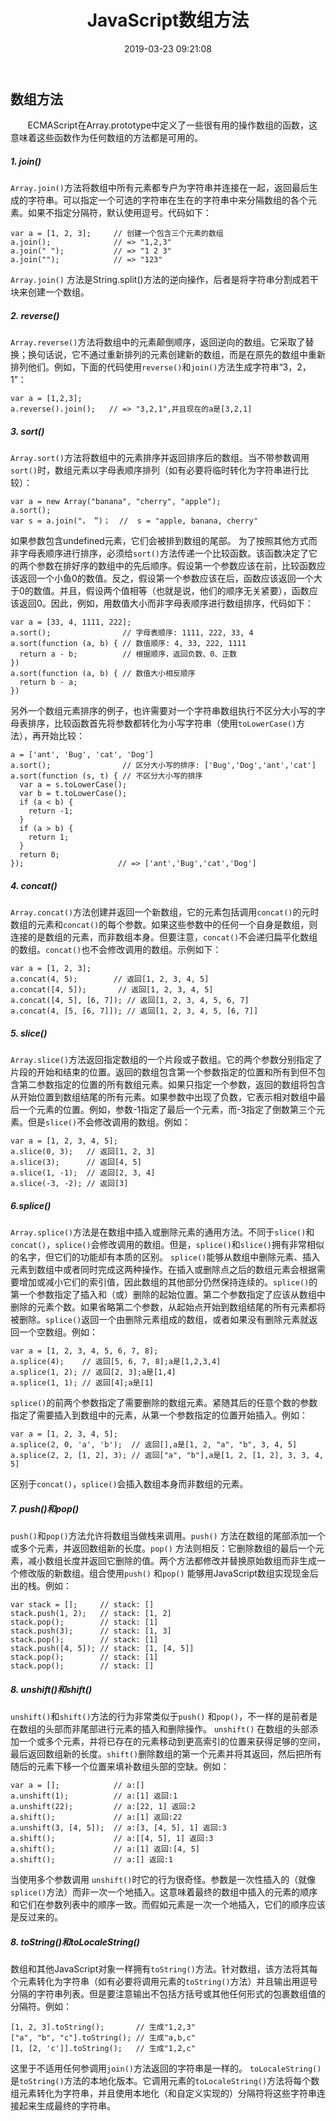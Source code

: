 ﻿---
title: JavaScript数组方法
date: 2019-03-23 09:21:08  
categories: JavaScript
tags:
---

## 数组方法

&#160; &#160; &#160; &#160;ECMAScript在Array.prototype中定义了一些很有用的操作数组的函数，这意味着这些函数作为任何数组的方法都是可用的。

##### 1. join()
`Array.join()`方法将数组中所有元素都专户为字符串并连接在一起，返回最后生成的字符串。可以指定一个可选的字符串在生在的字符串中来分隔数组的各个元素。如果不指定分隔符，默认使用逗号。代码如下：
```
var a = [1, 2, 3];     // 创建一个包含三个元素的数组
a.join();              // => "1,2,3"
a.join(" ");           // => "1 2 3"
a.join("");            // => "123"
```
`Array.join()` 方法是String.split()方法的逆向操作，后者是将字符串分割成若干块来创建一个数组。

##### 2. reverse()
`Array.reverse()`方法将数组中的元素颠倒顺序，返回逆向的数组。它采取了替换；换句话说，它不通过重新排列的元素创建新的数组，而是在原先的数组中重新排列他们。例如，下面的代码使用`reverse()`和`join()`方法生成字符串“3，2，1”：
```
var a = [1,2,3];
a.reverse().join();   // => "3,2,1",并且现在的a是[3,2,1] 
```

##### 3. sort()
`Array.sort()`方法将数组中的元素排序并返回排序后的数组。当不带参数调用`sort()`时，数组元素以字母表顺序排列（如有必要将临时转化为字符串进行比较）：
```
var a = new Array("banana", "cherry", "apple");
a.sort();
var s = a.join("， ”)；  //  s = "apple, banana, cherry"
```
如果参数包含undefined元素，它们会被排到数组的尾部。
为了按照其他方式而非字母表顺序进行排序，必须给`sort()`方法传递一个比较函数。该函数决定了它的两个参数在排好序的数组中的先后顺序。假设第一个参数应该在前，比较函数应该返回一个小鱼0的数值。反之，假设第一个参数应该在后，函数应该返回一个大于0的数值。并且，假设两个值相等（也就是说，他们的顺序无关紧要），函数应该返回0。因此，例如，用数值大小而非字母表顺序进行数组排序，代码如下：
```
var a = [33, 4, 1111, 222];
a.sort();                // 字母表顺序: 1111, 222, 33, 4
a.sort(function (a, b) { // 数值顺序: 4, 33, 222, 1111
  return a - b;          // 根据顺序，返回负数、0、正数
})
a.sort(function (a, b) { // 数值大小相反顺序
  return b - a;
})
```
另外一个数组元素排序的例子，也许需要对一个字符串数组执行不区分大小写的字母表排序，比较函数首先将参数都转化为小写字符串（使用`toLowerCase()`方法），再开始比较：
```
a = ['ant', 'Bug', 'cat', 'Dog']
a.sort();                // 区分大小写的排序: ['Bug','Dog','ant','cat']
a.sort(function (s, t) { // 不区分大小写的排序
  var a = s.toLowerCase();
  var b = t.toLowerCase();
  if (a < b) {
    return -1;
  }
  if (a > b) {
    return 1;
  }
  return 0;
});                     // => ['ant','Bug','cat','Dog']
```

##### 4. concat()
`Array.concat()`方法创建并返回一个新数组，它的元素包括调用`concat()`的元时数组的元素和`concat()`的每个参数。如果这些参数中的任何一个自身是数组，则连接的是数组的元素，而非数组本身。但要注意，`concat()`不会递归扁平化数组的数组。`concat()`也不会修改调用的数组。示例如下：
```
var a = [1, 2, 3];
a.concat(4, 5);        // 返回[1, 2, 3, 4, 5]
a.concat([4, 5]);       // 返回[1, 2, 3, 4, 5]
a.concat([4, 5], [6, 7]); // 返回[1, 2, 3, 4, 5, 6, 7]
a.concat(4, [5, [6, 7]]); // 返回[1, 2, 3, 4, 5, [6, 7]]
```

##### 5. slice()
`Array.slice()`方法返回指定数组的一个片段或子数组。它的两个参数分别指定了片段的开始和结束的位置。返回的数组包含第一个参数指定的位置和所有到但不包含第二参数指定的位置的所有数组元素。如果只指定一个参数，返回的数组将包含从开始位置到数组结尾的所有元素。如果参数中出现了负数，它表示相对数组中最后一个元素的位置。例如，参数-1指定了最后一个元素，而-3指定了倒数第三个元素。但是`slice()`不会修改调用的数组。例如：
```
var a = [1, 2, 3, 4, 5];
a.slice(0, 3);   // 返回[1, 2, 3]
a.slice(3);      // 返回[4, 5]
a.slice(1, -1);  // 返回[2, 3, 4]
a.slice(-3, -2); // 返回[3]
```
    
##### 6.splice()
`Array.splice()`方法是在数组中插入或删除元素的通用方法。不同于`slice()`和`concat()`，`splice()`会修改调用的数组。但是，`splice()`和`slice()`拥有非常相似的名字，但它们的功能却有本质的区别。
`splice()`能够从数组中删除元素、插入元素到数组中或者同时完成这两种操作。在插入或删除点之后的数组元素会根据需要增加或减小它们的索引值，因此数组的其他部分仍然保持连续的。`splice()`的第一个参数指定了插入和（或）删除的起始位置。第二个参数指定了应该从数组中删除的元素个数。如果省略第二个参数，从起始点开始到数组结尾的所有元素都将被删除。`splice()`返回一个由删除元素组成的数组，或者如果没有删除元素就返回一个空数组。例如：
```
var a = [1, 2, 3, 4, 5, 6, 7, 8];
a.splice(4);    // 返回[5, 6, 7, 8];a是[1,2,3,4]
a.splice(1, 2); // 返回[2, 3];a是[1,4]
a.splice(1, 1); // 返回[4];a是[1]
```
`splice()`的前两个参数指定了需要删除的数组元素。紧随其后的任意个数的参数指定了需要插入到数组中的元素，从第一个参数指定的位置开始插入。例如：
```
var a = [1, 2, 3, 4, 5];
a.splice(2, 0, 'a', 'b');  // 返回[],a是[1, 2, "a", "b", 3, 4, 5]
a.splice(2, 2, [1, 2], 3); // 返回["a", "b"],a是[1, 2, [1, 2], 3, 3, 4, 5]
```
区别于`concat()`，`splice()`会插入数组本身而非数组的元素。

##### 7. push()和pop()
`push()`和`pop()`方法允许将数组当做栈来调用。`push()` 方法在数组的尾部添加一个或多个元素，并返回数组新的长度。`pop()` 方法则相反：它删除数组的最后一个元素，减小数组长度并返回它删除的值。两个方法都修改并替换原始数组而非生成一个修改版的新数组。组合使用`push()` 和`pop()` 能够用JavaScript数组实现现金后出的栈。例如：
```
var stack = [];     // stack: []
stack.push(1, 2);   // stack: [1, 2]
stack.pop();        // stack: [1]
stack.push(3);      // stack: [1, 3]
stack.pop();        // stack: [1]
stack.push([4, 5]); // stack: [1, [4, 5]]
stack.pop();        // stack: [1]
stack.pop();        // stack: []
```

##### 8. unshift()和shift()
`unshift()`和`shift()`方法的行为非常类似于`push()` 和`pop()`，不一样的是前者是在数组的头部而非尾部进行元素的插入和删除操作。 `unshift()` 在数组的头部添加一个或多个元素，并将已存在的元素移动到更高索引的位置来获得足够的空间，最后返回数组新的长度。`shift()`删除数组的第一个元素并将其返回，然后把所有随后的元素下移一个位置来填补数组头部的空缺。例如：
```
var a = [];            // a:[]
a.unshift(1);          // a:[1] 返回:1
a.unshift(22);         // a:[22, 1] 返回:2
a.shift();             // a:[1] 返回:22
a.unshift(3, [4, 5]);  // a:[3, [4, 5], 1] 返回:3
a.shift();             // a:[[4, 5], 1] 返回:3
a.shift();             // a:[1] 返回:[4, 5]
a.shift();             // a:[] 返回:1
```
当使用多个参数调用 `unshift()`时它的行为很奇怪。参数是一次性插入的（就像`splice()`方法）而非一次一个地插入。这意味着最终的数组中插入的元素的顺序和它们在参数列表中的顺序一致。而假如元素是一次一个地插入，它们的顺序应该是反过来的。

##### 8. toString()和toLocaleString()
数组和其他JavaScript对象一样拥有`toString()`方法。针对数组，该方法将其每个元素转化为字符串（如有必要将调用元素的`toString()`方法）并且输出用逗号分隔的字符串列表。但是要注意输出不包括方括号或其他任何形式的包裹数组值的分隔符。例如：
```
[1, 2, 3].toString();       // 生成"1,2,3"
["a", "b", "c"].toString(); // 生成"a,b,c"
[1, [2, 'c']].toString();   // 生成"1,2,c"
```
这里于不适用任何参调用`join()`方法返回的字符串是一样的。
`toLocaleString()`是`toString()`方法的本地化版本。它调用元素的`toLocaleString()`方法将每个数组元素转化为字符串，并且使用本地化（和自定义实现的）分隔符将这些字符串连接起来生成最终的字符串。
